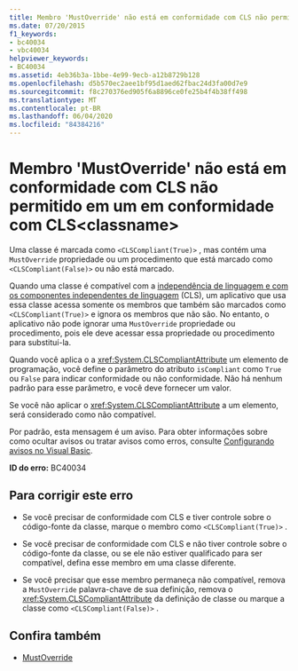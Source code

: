 ```yaml
---
title: Membro 'MustOverride' não está em conformidade com CLS não permitido em um  em conformidade com CLS<classname>
ms.date: 07/20/2015
f1_keywords:
- bc40034
- vbc40034
helpviewer_keywords:
- BC40034
ms.assetid: 4eb36b3a-1bbe-4e99-9ecb-a12b8729b128
ms.openlocfilehash: d5b570ec2aee1bf95d1aed62fbac24d3fa00d7e9
ms.sourcegitcommit: f8c270376ed905f6a8896ce0fe25b4f4b38ff498
ms.translationtype: MT
ms.contentlocale: pt-BR
ms.lasthandoff: 06/04/2020
ms.locfileid: "84384216"
---
```

# <a name="non-cls-compliant-mustoverride-member-is-not-allowed-in-a-cls-compliant-classname"></a>Membro 'MustOverride' não está em conformidade com CLS não permitido em um  em conformidade com CLS\<classname>
Uma classe é marcada como `<CLSCompliant(True)>` , mas contém uma `MustOverride` propriedade ou um procedimento que está marcado como `<CLSCompliant(False)>` ou não está marcado.  
  
 Quando uma classe é compatível com a [independência de linguagem e com os componentes independentes de linguagem](../../standard/language-independence-and-language-independent-components.md) (CLS), um aplicativo que usa essa classe acessa somente os membros que também são marcados como `<CLSCompliant(True)>` e ignora os membros que não são. No entanto, o aplicativo não pode ignorar uma `MustOverride` propriedade ou procedimento, pois ele deve acessar essa propriedade ou procedimento para substituí-la.  
  
 Quando você aplica o a <xref:System.CLSCompliantAttribute> um elemento de programação, você define o parâmetro do atributo `isCompliant` como `True` ou `False` para indicar conformidade ou não conformidade. Não há nenhum padrão para esse parâmetro, e você deve fornecer um valor.  
  
 Se você não aplicar o <xref:System.CLSCompliantAttribute> a um elemento, será considerado como não compatível.  
  
 Por padrão, esta mensagem é um aviso. Para obter informações sobre como ocultar avisos ou tratar avisos como erros, consulte [Configurando avisos no Visual Basic](/visualstudio/ide/configuring-warnings-in-visual-basic).  
  
 **ID do erro:** BC40034  
  
## <a name="to-correct-this-error"></a>Para corrigir este erro  
  
- Se você precisar de conformidade com CLS e tiver controle sobre o código-fonte da classe, marque o membro como `<CLSCompliant(True)>` .  
  
- Se você precisar de conformidade com CLS e não tiver controle sobre o código-fonte da classe, ou se ele não estiver qualificado para ser compatível, defina esse membro em uma classe diferente.  
  
- Se você precisar que esse membro permaneça não compatível, remova a `MustOverride` palavra-chave de sua definição, remova o <xref:System.CLSCompliantAttribute> da definição de classe ou marque a classe como `<CLSCompliant(False)>` .  
  
## <a name="see-also"></a>Confira também

- [MustOverride](../language-reference/modifiers/mustoverride.md)
